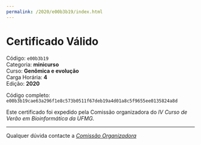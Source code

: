 ```yaml
---
permalink: /2020/e00b3b19/index.html
---
```


# Certificado Válido

Código: `e00b3b19`<br>
Categoria: **minicurso**<br>
Curso: **Genômica e evolução**<br>
Carga Horária: **4**<br>
Edição: **2020**<br>


Código completo: `e00b3b19cae63a296f1e8c573b0511f67deb19a4d01a8c5f9655ee0135824a8d`


Este certificado foi expedido pela Comissão organizadora do *IV Curso de Verão em Bioinformática da UFMG*.

----

Qualquer dúvida contacte a [_Comissão Organizadora_](<mailto:cursobioinfoufmg@gmail.com$subject=[Certificados]>)

